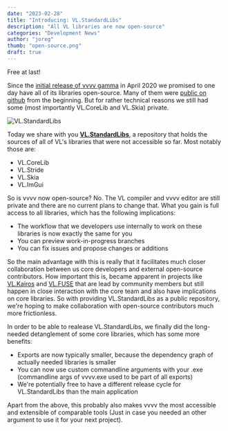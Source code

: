 ```yaml
---
date: "2023-02-28"
title: "Introducing: VL.StandardLibs"
description: "All VL libraries are now open-source"
categories: "Development News"
author: "joreg"
thumb: "open-source.png"
draft: true
---
```


Free at last!

Since the [initial release of vvvv gamma](https://visualprogramming.net/blog/2020/vvvv-gamma-2020.1-release/) in April 2020 we promised to one day have all of its libraries open-source. Many of them were [public on github](https://github.com/vvvv) from the beginning. But for rather technical reasons we still had some (most importantly VL.CoreLib and VL.Skia) private.

![VL.StandardLibs](vvvvIO.png)

Today we share with you **[VL.StandardLibs](https://github.com/vvvv/VL.StandardLibs)**, a repository that holds the sources of all of VL's libraries that were not accessible so far. Most notably those are:

- VL.CoreLib
- VL.Stride
- VL.Skia
- VL.ImGui

So is vvvv now open-source? No. The VL compiler and vvvv editor are still private and there are no current plans to change that. What you gain is full access to all libraries, which has the following implications:

- The workflow that we developers use internally to work on these libraries is now exactly the same for you
- You can preview work-in-progress branches
- You can fix issues and propose changes or additions

So the main advantage with this is really that it facilitates much closer collaboration between us core developers and external open-source contributors. How important this is, became apparent in projects like [VL.Kairos](https://github.com/KairosResearchLab/Kairos) and [VL.FUSE](https://github.com/TheFuseLab/VL.Fuse/) that are lead by community members but still happen in close interaction with the core team and also have implications on core libraries. So with providing VL.StandardLibs as a public repository, we're hoping to make collaboration with open-source contributors much more frictionless.

In order to be able to realease VL.StandardLibs, we finally did the long-needed detanglement of some core libraries, which has some more benefits:
- Exports are now typically smaller, because the dependency graph of actually needed libraries is smaller
- You can now use custom commandline arguments with your .exe (commandline args of vvvv.exe used to be part of all exports)
- We're potentially free to have a different release cycle for VL.StandardLibs than the main application
  
Apart from the above, this probably also makes vvvv the most accessible and extensible of comparable tools (Just in case you needed an other argument to use it for your next project).